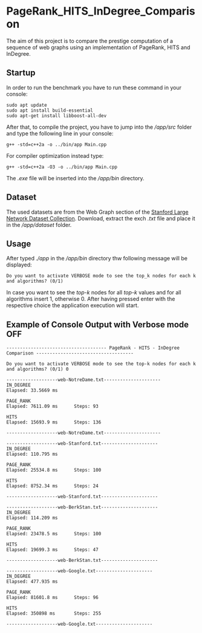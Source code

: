 # PageRank_HITS_InDegree_Comparison
The aim of this project is to compare the prestige computation of a sequence of web graphs using an implementation of PageRank, HITS and InDegree.

## Startup
In order to run the benchmark you have to run these command in your console:
```
sudo apt update
sudo apt install build-essential
sudo apt-get install libboost-all-dev
```

After that, to compile the project, you have to jump into the */app/src* folder and type the following line in your console:

```
g++ -std=c++2a -o ../bin/app Main.cpp
```

For compiler optimization instead type:
```
g++ -std=c++2a -O3 -o ../bin/app Main.cpp
```

The *.exe* file will be inserted into the */app/bin* directory.

## Dataset
The used datasets are from the Web Graph section of the [Stanford Large Network Dataset Collection](https://snap.stanford.edu). Download, extract the exch *.txt* file and place it in the */app/dataset* folder. 

## Usage
After typed *./app* in the */app/bin* directory thw following message will be displayed:
```
Do you want to activate VERBOSE mode to see the top_k nodes for each k and algorithms? (0/1)
```
In case you want to see the *top-k* nodes for all *top-k* values and for all algorithms insert 1, otherwise 0. After having pressed enter with the respective choice the application execution will start.


## Example of Console Output with Verbose mode OFF
```
------------------------------------- PageRank - HITS - InDegree Comparison ------------------------------------

Do you want to activate VERBOSE mode to see the top-k nodes for each k and algorithms? (0/1) 0

-------------------web-NotreDame.txt---------------------
IN_DEGREE
Elapsed: 33.5669 ms

PAGE_RANK
Elapsed: 7611.09 ms      Steps: 93

HITS
Elapsed: 15693.9 ms      Steps: 136

-------------------web-NotreDame.txt---------------------

-------------------web-Stanford.txt---------------------
IN_DEGREE
Elapsed: 110.795 ms

PAGE_RANK
Elapsed: 25534.8 ms      Steps: 100

HITS
Elapsed: 8752.34 ms      Steps: 24

-------------------web-Stanford.txt---------------------

-------------------web-BerkStan.txt---------------------
IN_DEGREE
Elapsed: 114.209 ms

PAGE_RANK
Elapsed: 23478.5 ms      Steps: 100

HITS
Elapsed: 19699.3 ms      Steps: 47

-------------------web-BerkStan.txt---------------------

-------------------web-Google.txt---------------------
IN_DEGREE
Elapsed: 477.935 ms

PAGE_RANK
Elapsed: 81601.8 ms      Steps: 96

HITS
Elapsed: 350898 ms       Steps: 255

-------------------web-Google.txt---------------------
```
